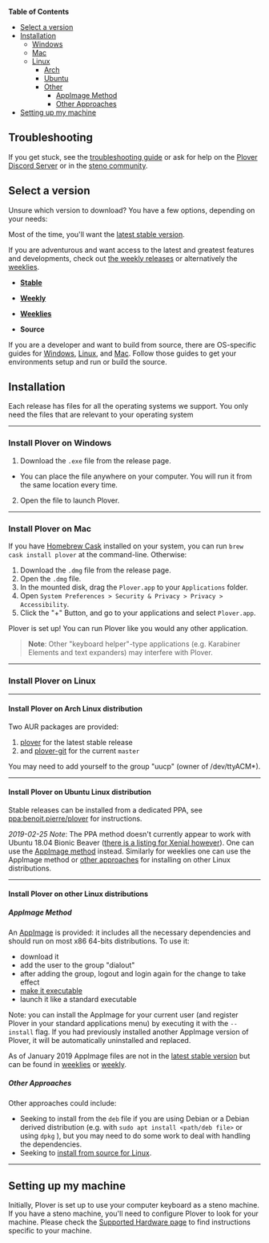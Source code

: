 **Table of Contents**

- [Select a version](#select-a-version)
- [Installation](#installation)
  - [Windows](#install-plover-on-windows)
  - [Mac](#install-plover-on-mac)
  - [Linux](#install-plover-on-linux)
    - [Arch](#install-plover-on-arch-linux-distribution)
    - [Ubuntu](#install-plover-on-ubuntu-linux-distribution)
    - [Other](#install-plover-on-other-linux-distributions)
         - [AppImage Method](#appimage-method)
         - [Other Approaches](#other-approaches)
- [Setting up my machine](#setting-up-my-machine)

## Troubleshooting

If you get stuck, see the [troubleshooting guide](https://github.com/openstenoproject/plover/wiki/Troubleshooting:-Common-Issues) or ask for help on the [Plover Discord Server](https://discord.gg/0lQde43a6dGmAMp2) or in the [steno community](https://github.com/openstenoproject/plover/wiki/Links-to-the-Steno-Community).

## Select a version

Unsure which version to download? You have a few options, depending on your needs:

Most of the time, you'll want the [latest stable version](https://github.com/openstenoproject/plover/releases/latest).

If you are adventurous and want access to the latest and greatest features and developments, check out [the weekly releases](https://github.com/openstenoproject/plover/releases) or alternatively the [weeklies](https://github.com/openstenoproject/plover/tags).

- [**Stable**](https://github.com/openstenoproject/plover/releases/latest)
- [**Weekly**](https://github.com/openstenoproject/plover/releases)
- [**Weeklies**](https://github.com/openstenoproject/plover/tags)

- **Source**

If you are a developer and want to build from source, there are OS-specific guides for [Windows](https://github.com/openstenoproject/plover/tree/master/windows), [Linux](https://github.com/openstenoproject/plover/tree/master/linux), and [Mac](https://github.com/openstenoproject/plover/tree/master/osx). Follow those guides to get your environments setup and run or build the source.

## Installation

Each release has files for all the operating systems we support. You only need the files that are relevant to your operating system

--------------------

### Install Plover on Windows

1. Download the `.exe` file from the release page.
  * You can place the file anywhere on your computer. You will run it from the same location every time.
2. Open the file to launch Plover.

--------------------

### Install Plover on Mac

If you have [Homebrew Cask](https://caskroom.github.io/) installed on your system, you can run `brew cask install plover` at the command-line. Otherwise:

1. Download the `.dmg` file from the release page.
1. Open the `.dmg` file.
1. In the mounted disk, drag the `Plover.app` to your `Applications` folder.
1. Open `System Preferences > Security & Privacy > Privacy > Accessibility`.
1. Click the "+" Button, and go to your applications and select `Plover.app`.

Plover is set up! You can run Plover like you would any other application.

> **Note**: Other "keyboard helper"-type applications (e.g. Karabiner Elements and text expanders) may interfere with Plover.

--------------------

### Install Plover on Linux

--------------------

#### Install Plover on Arch Linux distribution

Two AUR packages are provided:

1. [plover](https://aur.archlinux.org/packages/plover/) for the latest stable release
1. and [plover-git](https://aur.archlinux.org/packages/plover-git/) for the current `master`

You may need to add yourself to the group "uucp" (owner of /dev/ttyACM*).

--------------------

#### Install Plover on Ubuntu Linux distribution

Stable releases can be installed from a dedicated PPA, see [ppa:benoit.pierre/plover](https://launchpad.net/~benoit.pierre/+archive/ubuntu/plover) for instructions.

_2019-02-25 Note_: The PPA method doesn't currently appear to work with Ubuntu 18.04 Bionic Beaver ([there is a listing for Xenial however](https://launchpad.net/~benoit.pierre/+archive/ubuntu/plover/+packages)). One can use the [AppImage method](#appimage-method) instead. Similarly for weeklies one can use the AppImage method or [other approaches](#other-approaches) for installing on other Linux distributions.

--------------------

#### Install Plover on other Linux distributions

##### AppImage Method 

An [AppImage](http://appimage.org/) is provided: it includes all the necessary dependencies and should run on most x86 64-bits distributions. To use it:

- download it
- add the user to the group "dialout"
- after adding the group, logout and login again for the change to take effect
- [make it executable](http://discourse.appimage.org/t/how-to-make-an-appimage-executable/80)
- launch it like a standard executable

Note: you can install the AppImage for your current user (and register Plover in your standard applications menu) by executing it with the `--install` flag. If you had previously installed another AppImage version of Plover, it will be automatically uninstalled and replaced.

As of January 2019 AppImage files are not in the [latest stable version](https://github.com/openstenoproject/plover/releases/latest) but can be found in [weeklies](https://github.com/openstenoproject/plover/tags) or [weekly](https://github.com/openstenoproject/plover/releases).  

##### Other Approaches 

Other approaches could include:

 - Seeking to install from the `deb` file if you are using Debian or a Debian derived distribution (e.g. with `sudo apt install <path/deb file>` or using `dpkg` ), but you may need to do some work to deal with handling the dependencies.
 - Seeking to [install from source for Linux](https://github.com/openstenoproject/plover/tree/master/linux).

--------------------

## Setting up my machine

Initially, Plover is set up to use your computer keyboard as a steno machine. If you have a steno machine, you'll need to configure Plover to look for your machine. Please check the [Supported Hardware page](https://github.com/openstenoproject/plover/wiki/Supported-Hardware) to find instructions specific to your machine.